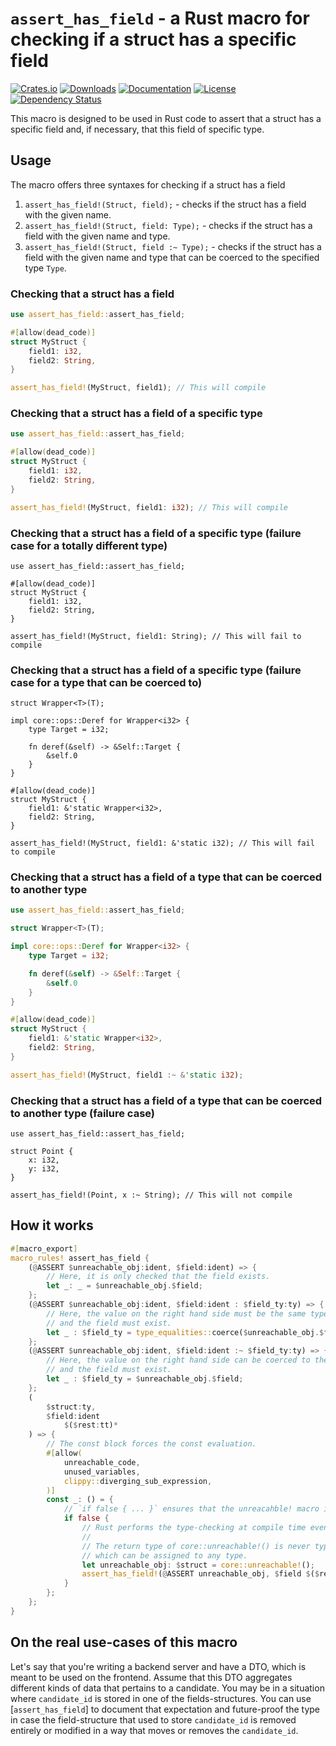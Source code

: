 # `assert_has_field` - a Rust macro for checking if a struct has a specific field

[![Crates.io](https://img.shields.io/crates/v/assert_has_field)](https://crates.io/crates/assert_has_field)
[![Downloads](https://img.shields.io/crates/d/assert_has_field.svg)](https://crates.io/crates/assert_has_field)
[![Documentation](https://docs.rs/assert_has_field/badge.svg)](https://docs.rs/assert_has_field)
[![License](https://img.shields.io/crates/l/assert_has_field)](https://crates.io/crates/assert_has_field)
[![Dependency Status](https://deps.rs/repo/github/JohnScience/assert_has_field/status.svg)](https://deps.rs/repo/github/JohnScience/assert_has_field)

This macro is designed to be used in Rust code to assert that a struct has a specific field and, if necessary, that this field of specific type.

## Usage

The macro offers three syntaxes for checking if a struct has a field

1. `assert_has_field!(Struct, field);` - checks if the struct has a field with the given name.
2. `assert_has_field!(Struct, field: Type);` - checks if the struct has a field with the given name and type.
3. `assert_has_field!(Struct, field :~ Type);` - checks if the struct has a field with the given name and type that can be coerced to the specified type `Type`.

### Checking that a struct has a field

```rust
use assert_has_field::assert_has_field;

#[allow(dead_code)]
struct MyStruct {
    field1: i32,
    field2: String,
}

assert_has_field!(MyStruct, field1); // This will compile
```

### Checking that a struct has a field of a specific type

```rust
use assert_has_field::assert_has_field;

#[allow(dead_code)]
struct MyStruct {
    field1: i32,
    field2: String,
}

assert_has_field!(MyStruct, field1: i32); // This will compile
```

### Checking that a struct has a field of a specific type (failure case for a totally different type)

```rust,compile_fail
use assert_has_field::assert_has_field;

#[allow(dead_code)]
struct MyStruct {
    field1: i32,
    field2: String,
}

assert_has_field!(MyStruct, field1: String); // This will fail to compile
```

### Checking that a struct has a field of a specific type (failure case for a type that can be coerced to)

```rust,compile_fail
struct Wrapper<T>(T);

impl core::ops::Deref for Wrapper<i32> {
    type Target = i32;

    fn deref(&self) -> &Self::Target {
        &self.0
    }
}

#[allow(dead_code)]
struct MyStruct {
    field1: &'static Wrapper<i32>,
    field2: String,
}

assert_has_field!(MyStruct, field1: &'static i32); // This will fail to compile
```

### Checking that a struct has a field of a type that can be coerced to another type

```rust
use assert_has_field::assert_has_field;

struct Wrapper<T>(T);

impl core::ops::Deref for Wrapper<i32> {
    type Target = i32;

    fn deref(&self) -> &Self::Target {
        &self.0
    }
}

#[allow(dead_code)]
struct MyStruct {
    field1: &'static Wrapper<i32>,
    field2: String,
}

assert_has_field!(MyStruct, field1 :~ &'static i32);
```

### Checking that a struct has a field of a type that can be coerced to another type (failure case)

```rust,compile_fail
use assert_has_field::assert_has_field;

struct Point {
    x: i32,
    y: i32,
}

assert_has_field!(Point, x :~ String); // This will not compile
```

## How it works

```rust
#[macro_export]
macro_rules! assert_has_field {
    (@ASSERT $unreachable_obj:ident, $field:ident) => {
        // Here, it is only checked that the field exists.
        let _: _ = $unreachable_obj.$field;
    };
    (@ASSERT $unreachable_obj:ident, $field:ident : $field_ty:ty) => {
        // Here, the value on the right hand side must be the same type as the type on the left hand side
        // and the field must exist.
        let _ : $field_ty = type_equalities::coerce($unreachable_obj.$field, type_equalities::refl());
    };
    (@ASSERT $unreachable_obj:ident, $field:ident :~ $field_ty:ty) => {
        // Here, the value on the right hand side can be coerced to the type on the left hand side
        // and the field must exist.
        let _ : $field_ty = $unreachable_obj.$field;
    };
    (
        $struct:ty,
        $field:ident
            $($rest:tt)*
    ) => {
        // The const block forces the const evaluation.
        #[allow(
            unreachable_code,
            unused_variables,
            clippy::diverging_sub_expression,
        )]
        const _: () = {
            // `if false { ... }` ensures that the unreacahble! macro invokation is indeed unreachable.
            if false {
                // Rust performs the type-checking at compile time even if the code is unreachable.
                //
                // The return type of core::unreachable!() is never type,
                // which can be assigned to any type.
                let unreachable_obj: $struct = core::unreachable!();
                assert_has_field!(@ASSERT unreachable_obj, $field $($rest)*);
            }
        };
    };
}
```

## On the real use-cases of this macro

Let's say that you're writing a backend server and have a DTO, which is meant
to be used on the frontend. Assume that this DTO aggregates different kinds of
data that pertains to a candidate. You may be in a situation where `candidate_id`
is stored in one of the fields-structures. You can use [`assert_has_field`] to
document that expectation and future-proof the type in case the field-structure
that used to store `candidate_id` is removed entirely or modified in a way that
moves or removes the `candidate_id`.
